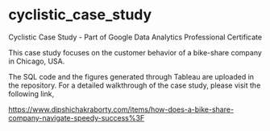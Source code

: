 # cyclistic_case_study
Cyclistic Case Study - Part of Google Data Analytics Professional Certificate

This case study focuses on the customer behavior of a bike-share company in Chicago, USA.

The SQL code and the figures generated through Tableau are uploaded in the repository. For a detailed walkthrough of the case study, please visit the following link,

https://www.dipshichakraborty.com/items/how-does-a-bike-share-company-navigate-speedy-success%3F
